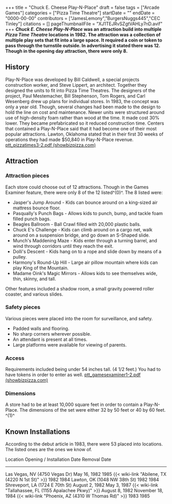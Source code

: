 +++
title = "Chuck E. Cheese Play-N-Place"
draft = false
tags = ["Arcade Games"]
categories = ["Pizza Time Theatre"]
startDate = ""
endDate = "0000-00-00"
contributors = ["JamesLemony","BurgersNuggs445","CEC Tinley"]
citations = []
pageThumbnailFile = "XJ1TEJRvSZgtVAHLy7nD.avif"
+++
***Chuck E. Cheese Play-N-Place* was an attraction build into multiple *Pizza Time Theatre* locations in 1982.
The attraction was a collection of multiple play sets that fit into a large space. It required a coin or token to pass through the turnstile outside. In advertising it stated there was 12. Though in the opening day attraction, there were only 8.**

## History

Play-N-Place was developed by Bill Caldwell, a special projects construction worker, and Steve Lippert, an architect. Together they designed the units to fit into Pizza Time Theatres. The designers of the project, Paul Mestemacher, Bill Stephenson, Tom Rogers, and Carl Wesenberg drew up plans for individual stores.
In 1983, the concept was only a year old. Though, several changes had been made to the design to hold the line on cost and maintenance. Newer units were structured around use of high-density foam rather than wood at the time. It made cost 30% lower. They became prefabricated so it reduced construction time.
Centers that contained a Play-N-Place said that it had become one of their most popular attractions. Lawton, Oklahoma stated that in their first 30 weeks of operations they had made $50,840 in Play-N-Place revenue. [ptt_pizzatimes3-2.pdf (showbizpizza.com)](http://showbizpizza.com/info/documents/ptt/ptt_pizzatimes3-2.pdf)

## Attraction

### Attraction pieces

Each store could choose out of 12 attractions. Though in the Games Examiner feature, there were only 8 of the 12 listed^(0)^. The 8 listed were:

- Jasper's Jump Around - Kids can bounce around on a king-sized air mattress bounce floor.
- Pasqually's Punch Bags - Allows kids to punch, bump, and tackle foam filled punch bags.
- Beagles Ballroom - Ball Crawl filled with 20,000 plastic balls.
- Chuck E's Challenge - Kids can climb around on a cargo net, walk around on a suspension bridge, and go down an S-Shaped slide.
- Munch's Maddening Maze - Kids enter through a turning barrel, and wind through corridors until they reach the exit.
- Dolli's Descent - Kids hang on to a rope and slide down by means of a pulley.
- Harmony's Round-Up Hill - Large air pillow mountain where kids can play King of the Mountain.
- Madame Oink's Magic Mirrors - Allows kids to see themselves wide, thin, skinny, and tall.

Other features included a shadow room, a small gravity powered roller coaster, and various slides.

### Safety pieces

Various pieces were placed into the room for surveillance, and safety.

- Padded walls and flooring.
- No sharp corners wherever possible.
- An attendant is present at all times.
- Large platforms were available for viewing of parents.

### Access

Requirements included being under 54 inches tall. (4 1/2 feet.) You had to have tokens in order to enter as well. [ptt_gamesexaminer1-2.pdf (showbizpizza.com)](http://showbizpizza.com/info/documents/ptt/ptt_gamesexaminer1-2.pdf)

### Dimensions

A store had to be at least 10,000 square feet in order to contain a Play-N-Place.
The dimensions of the set were either 32 by 50 feet or 40 by 60 feet. ^(1)^

## Known Installations

According to the debut article in 1983, there were 53 placed into locations. The listed ones are the ones we know of.

  Location                                                        Opening / Installation Date   Removal Date
  --------------------------------------------------------------- ----------------------------- -------------------
  Las Vegas, NV (4750 Vegas Dr)                                   May 16, 1982                  1985
  {{< wiki-link "Abilene, TX (4220 N 1st St)" >}}             1982                          1984
  Lawton, OK (1048 NW 38th St)                                    1982                          1984
  Shreveport, LA (1724 E 70th St)                                 August 2, 1982                May 3, 1987
  {{< wiki-link "Tallahassee, FL (1155 Apalachee Pkwy)" >}}   August 8, 1982                November 18, 1984
  {{< wiki-link "Phoenix, AZ (4310 W Thomas Rd)" >}}          1983                          1985
